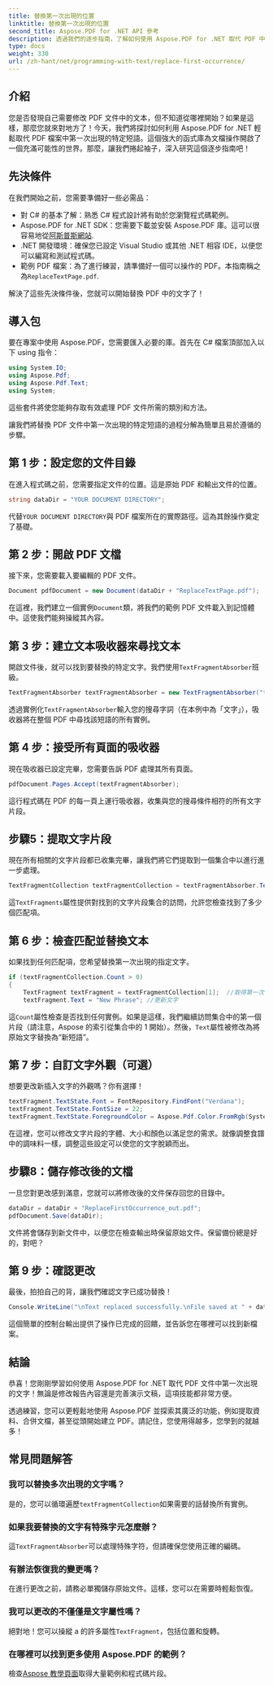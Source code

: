 ```yaml
---
title: 替換第一次出現的位置
linktitle: 替換第一次出現的位置
second_title: Aspose.PDF for .NET API 參考
description: 透過我們的逐步指南，了解如何使用 Aspose.PDF for .NET 取代 PDF 中第一次出現的文字。非常適合開發人員和文件處理人員。
type: docs
weight: 330
url: /zh-hant/net/programming-with-text/replace-first-occurrence/
---
```

## 介紹

您是否發現自己需要修改 PDF 文件中的文本，但不知道從哪裡開始？如果是這樣，那麼您就來對地方了！今天，我們將探討如何利用 Aspose.PDF for .NET 輕鬆取代 PDF 檔案中第一次出現的特定短語。這個強大的函式庫為文檔操作開啟了一個充滿可能性的世界。那麼，讓我們捲起袖子，深入研究這個逐步指南吧！

## 先決條件

在我們開始之前，您需要準備好一些必需品：

- 對 C# 的基本了解：熟悉 C# 程式設計將有助於您瀏覽程式碼範例。
-  Aspose.PDF for .NET SDK：您需要下載並安裝 Aspose.PDF 庫。這可以很容易地從[阿斯普斯網站](https://releases.aspose.com/pdf/net/). 
- .NET 開發環境：確保您已設定 Visual Studio 或其他 .NET 相容 IDE，以便您可以編寫和測試程式碼。
- 範例 PDF 檔案：為了進行練習，請準備好一個可以操作的 PDF。本指南稱之為`ReplaceTextPage.pdf`.

解決了這些先決條件後，您就可以開始替換 PDF 中的文字了！

## 導入包

要在專案中使用 Aspose.PDF，您需要匯入必要的庫。首先在 C# 檔案頂部加入以下 using 指令：

```csharp
using System.IO;
using Aspose.Pdf;
using Aspose.Pdf.Text;
using System;
```

這些套件將使您能夠存取有效處理 PDF 文件所需的類別和方法。

讓我們將替換 PDF 文件中第一次出現的特定短語的過程分解為簡單且易於遵循的步驟。

## 第 1 步：設定您的文件目錄

在進入程式碼之前，您需要指定文件的位置。這是原始 PDF 和輸出文件的位置。

```csharp
string dataDir = "YOUR DOCUMENT DIRECTORY";
```
代替`YOUR DOCUMENT DIRECTORY`與 PDF 檔案所在的實際路徑。這為其餘操作奠定了基礎。

## 第 2 步：開啟 PDF 文檔

接下來，您需要載入要編輯的 PDF 文件。

```csharp
Document pdfDocument = new Document(dataDir + "ReplaceTextPage.pdf");
```
在這裡，我們建立一個實例`Document`類，將我們的範例 PDF 文件載入到記憶體中。這使我們能夠操縱其內容。

## 第 3 步：建立文本吸收器來尋找文本

開啟文件後，就可以找到要替換的特定文字。我們使用`TextFragmentAbsorber`班級。

```csharp
TextFragmentAbsorber textFragmentAbsorber = new TextFragmentAbsorber("text");
```
透過實例化`TextFragmentAbsorber`輸入您的搜尋字詞（在本例中為「文字」），吸收器將在整個 PDF 中尋找該短語的所有實例。

## 第 4 步：接受所有頁面的吸收器

現在吸收器已設定完畢，您需要告訴 PDF 處理其所有頁面。

```csharp
pdfDocument.Pages.Accept(textFragmentAbsorber);
```
這行程式碼在 PDF 的每一頁上運行吸收器，收集與您的搜尋條件相符的所有文字片段。

## 步驟5：提取文字片段

現在所有相關的文字片段都已收集完畢，讓我們將它們提取到一個集合中以進行進一步處理。

```csharp
TextFragmentCollection textFragmentCollection = textFragmentAbsorber.TextFragments;
```
這`TextFragments`屬性提供對找到的文字片段集合的訪問，允許您檢查找到了多少個匹配項。

## 第 6 步：檢查匹配並替換文本

如果找到任何匹配項，您希望替換第一次出現的指定文字。

```csharp
if (textFragmentCollection.Count > 0)
{
    TextFragment textFragment = textFragmentCollection[1];  //取得第一次出現
    textFragment.Text = "New Phrase"; //更新文字
```
這`Count`屬性檢查是否找到任何實例。如果是這樣，我們繼續訪問集合中的第一個片段（請注意，Aspose 的索引從集合中的 1 開始）。然後，`Text`屬性被修改為將原始文字替換為“新短語”。

## 第 7 步：自訂文字外觀（可選）

想要更改新插入文字的外觀嗎？你有選擇！

```csharp
textFragment.TextState.Font = FontRepository.FindFont("Verdana");
textFragment.TextState.FontSize = 22;
textFragment.TextState.ForegroundColor = Aspose.Pdf.Color.FromRgb(System.Drawing.Color.Blue);
```
在這裡，您可以修改文字片段的字體、大小和顏色以滿足您的需求。就像調整食譜中的調味料一樣，調整這些設定可以使您的文字脫穎而出。

## 步驟8：儲存修改後的文檔

一旦您對更改感到滿意，您就可以將修改後的文件保存回您的目錄中。

```csharp
dataDir = dataDir + "ReplaceFirstOccurrence_out.pdf";
pdfDocument.Save(dataDir);
```
文件將會儲存到新文件中，以便您在檢查輸出時保留原始文件。保留備份總是好的，對吧？

## 第 9 步：確認更改

最後，拍拍自己的背，讓我們確認文字已成功替換！

```csharp
Console.WriteLine("\nText replaced successfully.\nFile saved at " + dataDir);
```
這個簡單的控制台輸出提供了操作已完成的回饋，並告訴您在哪裡可以找到新檔案。

## 結論

恭喜！您剛剛學習如何使用 Aspose.PDF for .NET 取代 PDF 文件中第一次出現的文字！無論是修改報告內容還是完善演示文稿，這項技能都非常方便。 

透過練習，您可以更輕鬆地使用 Aspose.PDF 並探索其廣泛的功能，例如提取資料、合併文檔，甚至從頭開始建立 PDF。請記住，您使用得越多，您學到的就越多！

## 常見問題解答

### 我可以替換多次出現的文字嗎？
是的，您可以循環遍歷`textFragmentCollection`如果需要的話替換所有實例。

### 如果我要替換的文字有特殊字元怎麼辦？
這`TextFragmentAbsorber`可以處理特殊字符，但請確保您使用正確的編碼。

### 有辦法恢復我的變更嗎？
在進行更改之前，請務必單獨儲存原始文件。這樣，您可以在需要時輕鬆恢復。

### 我可以更改的不僅僅是文字屬性嗎？
絕對地！您可以操縱 a 的許多屬性`TextFragment`，包括位置和旋轉。

### 在哪裡可以找到更多使用 Aspose.PDF 的範例？
檢查[Aspose 教學頁面](https://releases.aspose.com/pdf/net/)取得大量範例和程式碼片段。